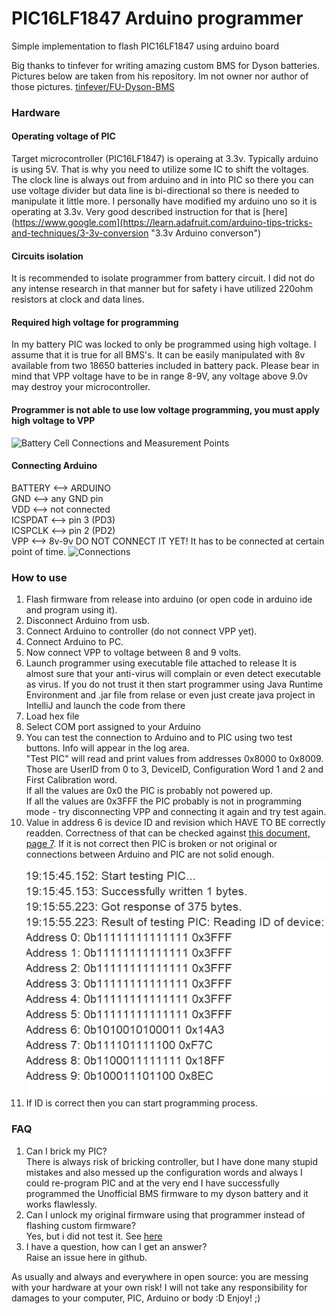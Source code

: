 # PIC16LF1847 Arduino programmer
 Simple implementation to flash PIC16LF1847 using arduino board

 Big thanks to tinfever for writing amazing custom BMS for Dyson batteries. Pictures below are taken from his repository. Im not owner nor author of those pictures. [tinfever/FU-Dyson-BMS](https://github.com/tinfever/FU-Dyson-BMS)

### Hardware
#### Operating voltage of PIC
Target microcontroller (PIC16LF1847) is operaing at 3.3v. Typically arduino is using 5V. That is why you need to utilize some IC to shift the voltages. The clock line is always out from arduino and in into PIC so there you can use voltage divider but data line is bi-directional so there is needed to manipulate it little more. I personally have modified my arduino uno so it is operating at 3.3v. Very good described instruction for that is [here](https://www.google.com](https://learn.adafruit.com/arduino-tips-tricks-and-techniques/3-3v-conversion "3.3v Arduino converson")
#### Circuits isolation
It is recommended to isolate programmer from battery circuit. I did not do any intense research in that manner but for safety i have utilized 220ohm resistors at clock and data lines.
#### Required high voltage for programming
In my battery PIC was locked to only be programmed using high voltage. I assume that it is true for all BMS's. It can be easily manipulated with 8v available from two 18650 batteries included in battery pack.
Please bear in mind that VPP voltage have to be in range 8-9V, any voltage above 9.0v may destroy your microcontroller.
#### Programmer is not able to use low voltage programming, you must apply high voltage to VPP
![Battery Cell Connections and Measurement Points](https://user-images.githubusercontent.com/46428760/168488794-7eb77a0e-5629-472b-b02a-e23a85353311.jpg)

#### Connecting Arduino  
  BATTERY <--> ARDUINO  
  GND     <--> any GND pin  
  VDD     <--> not connected  
  ICSPDAT <--> pin 3 (PD3)  
  ICSPCLK <--> pin 2 (PD2)  
  VPP     <--> 8v-9v DO NOT CONNECT IT YET! It has to be connected at certain point of time.
![Connections](https://raw.githubusercontent.com/tinfever/FU-Dyson-BMS/refs/heads/main/hardware-info/images/PICkit%20Wiring%20Diagram_crop.jpg)

### How to use
1. Flash firmware from release into arduino (or open code in arduino ide and program using it).
2. Disconnect Arduino from usb.
3. Connect Arduino to controller (do not connect VPP yet).
4. Connect Arduino to PC.
5. Now connect VPP to voltage between 8 and 9 volts.
6. Launch programmer using executable file attached to release
   It is almost sure that your anti-virus will complain or even detect executable as virus. If you do not trust it then start programmer using Java Runtime Environment and .jar file from relase or even just create java project in IntelliJ and launch the code from there
7. Load hex file
8. Select COM port assigned to your Arduino
9. You can test the connection to Arduino and to PIC using two test buttons. Info will appear in the log area.  
  "Test PIC" will read and print values from addresses 0x8000 to 0x8009. Those are UserID from 0 to 3, DeviceID, Configuration Word 1 and 2 and First Calibration word.  
  If all the values are 0x0 the PIC is probably not powered up.  
  If all the values are 0x3FFF the PIC probably is not in programming mode - try disconnecting VPP and connecting it again and try test again.
10. Value in address 6 is device ID and revision which HAVE TO BE correctly readden. Correctness of that can be checked against [this document, page 7](https://github.com/kumdzio/PIC16LF1847arduino-programmer/blob/readme_editing/arduino-part/pic16lf1847_programmer/41439A.pdf). If it is not correct then PIC is broken or not original or connections between Arduino and PIC are not solid enough.
![Dyson BMS original firmware data](https://raw.githubusercontent.com/kumdzio/PIC16LF1847arduino-programmer/refs/heads/readme_editing/arduino-part/pic16lf1847_programmer/original%20data.png)
11. If ID is correct then you can start programming process.

### FAQ
1. Can I brick my PIC?  
  There is always risk of bricking controller, but I have done many stupid mistakes and also messed up the configuration words and always I could re-program PIC and at the very end I have successfully programmed the Unofficial BMS firmware to my dyson battery and it works flawlessly.
2. Can I unlock my original firmware using that programmer instead of flashing custom firmware?  
  Yes, but i did not test it. See [here](https://github.com/kumdzio/PIC16LF1847arduino-programmer/issues/2)
4. I have a question, how can I get an answer?  
  Raise an issue here in github.

As usually and always and everywhere in open source: you are messing with your hardware at your own risk! I will not take any responsibility for damages to your computer, PIC, Arduino or body :D
Enjoy! ;)
